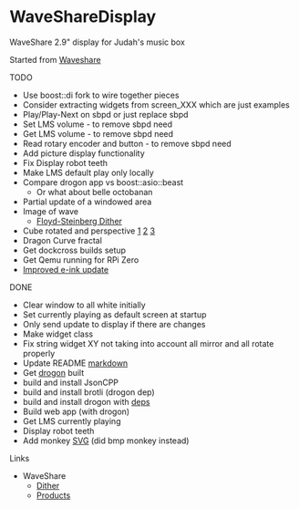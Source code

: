 # WaveShareDisplay
WaveShare 2.9" display for Judah's music box

Started from [Waveshare](https://github.com/waveshare/e-Paper)

TODO
* Use boost::di fork to wire together pieces
* Consider extracting widgets from screen_XXX which are just examples
* Play/Play-Next on sbpd or just replace sbpd
* Set LMS volume - to remove sbpd need
* Get LMS volume - to remove sbpd need
* Read rotary encoder and button - to remove sbpd need
* Add picture display functionality
* Fix Display robot teeth
* Make LMS default play only locally
* Compare drogon app vs boost::asio::beast
  * Or what about belle octobanan
* Partial update of a windowed area
* Image of wave
  * [Floyd-Steinberg Dither](https://en.wikipedia.org/wiki/Floyd–Steinberg_dithering)
* Cube rotated and perspective [1](https://github.com/muralivnv/small-cpp-matrix-library/blob/master/matrix.h) [2](https://www.scratchapixel.com/lessons/3d-basic-rendering/perspective-and-orthographic-projection-matrix/building-basic-perspective-projection-matrix) [3](http://math.hws.edu/graphicsbook/source/glut/cubes-with-vertex-arrays.c)
* Dragon Curve fractal
* Get dockcross builds setup
* Get Qemu running for RPi Zero
* [Improved e-ink update](https://www.instructables.com/Waveshare-EPaper-and-a-RaspberryPi/)

DONE
* Clear window to all white initially
* Set currently playing as default screen at startup
* Only send update to display if there are changes
* Make widget class 
* Fix string widget XY not taking into account all mirror and all rotate properly
* Update README [markdown](https://guides.github.com/pdfs/markdown-cheatsheet-online.pdf)
* Get [drogon](https://drogon.docsforge.com/master/getting-started/#a-very-simple-example) built
* build and install JsonCPP
* build and install brotli (drogon dep)
* build and install drogon with [deps](https://medium.com/@contact_80086/installing-drogon-ddb5d9949b75)
* Build web app (with drogon)
* Get LMS currently playing
* Display robot teeth
* Add monkey [SVG](https://github.com/sammycage/lunasvg) (did bmp monkey instead)
  
Links
* WaveShare
   * [Dither](https://www.waveshare.com/wiki/E-Paper_Floyd-Steinberg)
   * [Products](https://www.waveshare.com/product/displays/e-paper/epaper-2/2.9inch-e-paper-module.htm)
   